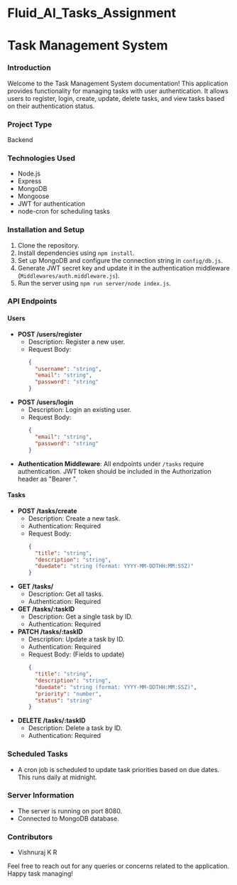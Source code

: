 ﻿# Fluid_AI_Tasks_Assignment

# Task Management System

### Introduction
Welcome to the Task Management System documentation! This application provides functionality for managing tasks with user authentication. It allows users to register, login, create, update, delete tasks, and view tasks based on their authentication status.

### Project Type
Backend

### Technologies Used
- Node.js
- Express
- MongoDB
- Mongoose
- JWT for authentication
- node-cron for scheduling tasks

### Installation and Setup
1. Clone the repository.
2. Install dependencies using `npm install`.
3. Set up MongoDB and configure the connection string in `config/db.js`.
4. Generate JWT secret key and update it in the authentication middleware (`Middlewares/auth.middleware.js`).
5. Run the server using `npm run server/node index.js`.

### API Endpoints

#### Users
- **POST /users/register**
  - Description: Register a new user.
  - Request Body:
    ```json
    {
      "username": "string",
      "email": "string",
      "password": "string"
    }
    ```
- **POST /users/login**
  - Description: Login an existing user.
  - Request Body:
    ```json
    {
      "email": "string",
      "password": "string"
    }
    ```
- **Authentication Middleware**: All endpoints under `/tasks` require authentication. JWT token should be included in the Authorization header as "Bearer <token>".

#### Tasks
- **POST /tasks/create**
  - Description: Create a new task.
  - Authentication: Required
  - Request Body:
    ```json
    {
      "title": "string",
      "description": "string",
      "duedate": "string (format: YYYY-MM-DDTHH:MM:SSZ)"
    }
    ```
- **GET /tasks/**
  - Description: Get all tasks.
  - Authentication: Required
- **GET /tasks/:taskID**
  - Description: Get a single task by ID.
  - Authentication: Required
- **PATCH /tasks/:taskID**
  - Description: Update a task by ID.
  - Authentication: Required
  - Request Body: (Fields to update)
    ```json
    {
      "title": "string",
      "description": "string",
      "duedate": "string (format: YYYY-MM-DDTHH:MM:SSZ)",
      "priority": "number",
      "status": "string"
    }
    ```
- **DELETE /tasks/:taskID**
  - Description: Delete a task by ID.
  - Authentication: Required

### Scheduled Tasks
- A cron job is scheduled to update task priorities based on due dates. This runs daily at midnight.

### Server Information
- The server is running on port 8080.
- Connected to MongoDB database.

### Contributors
- Vishnuraj K R

Feel free to reach out for any queries or concerns related to the application. Happy task managing!

